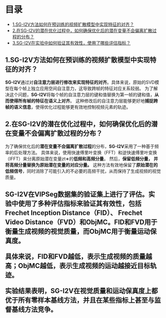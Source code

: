 # 目录

- [1.SG-I2V方法如何在预训练的视频扩散模型中实现特征的对齐？](#1.SG-I2V方法如何在预训练的视频扩散模型中实现特征的对齐？)
- [2.在SG-I2V的潜在优化过程中，如何确保优化后的潜在变量不会偏离扩散过程的分布？](#2.在SG-I2V的潜在优化过程中，如何确保优化后的潜在变量不会偏离扩散过程的分布？)
- [3.SG-I2V在实验中如何验证其有效性，使用了哪些评估指标？](#3.SG-I2V在实验中如何验证其有效性，使用了哪些评估指标？)


<h2 id="1.SG-I2V方法如何在预训练的视频扩散模型中实现特征的对齐？">1.SG-I2V方法如何在预训练的视频扩散模型中实现特征的对齐？</h2>

**SG-I2V**通过对**自注意力层进行修改来实现特征的对齐**。具体来说，原始的SVD模型在每个帧上独立应用空间自注意力，这导致跨帧的特征对应关系较弱。
为了解决这个问题，**SG-I2V**将每个帧的自注意力层的键和值替换为第一帧的键和值，**从而使得所有帧的特征在语义上对齐**。
这种修改后的自注意力层能够更好地**捕捉跨帧的语义信息**，使得优化过程能够更有效地控制视频元素的轨迹。


<h2 id="2.在SG-I2V的潜在优化过程中，如何确保优化后的潜在变量不会偏离扩散过程的分布？">2.在SG-I2V的潜在优化过程中，如何确保优化后的潜在变量不会偏离扩散过程的分布？</h2>

为了确保优化后的**潜在变量不会偏离扩散过程**的分布，**SG-I2V**采用了一种基于频率的后处理方法。
具体来说，使用快速傅里叶变换（FFT）和逆快速傅里叶变换（IFFT）来分离原始潜在变量zt∗的**低频和高频分量**。 然后，**保留低频分量，
并将高频分量替换为原始潜在变量的对应分量。**
这种方法有效地保留了**原始潜在的低频信号**，同时消除了可能引入的不必要的高频干扰，从而保持了生成视频的视觉质量。


<h2 id="3.SG-I2V在实验中如何验证其有效性，使用了哪些评估指标？"3.SG-I2V在实验中如何验证其有效性，使用了哪些评估指标？</h2>

**SG-I2V**在**VIPSeg数据集**的验证集上进行了评估。实验中使用了多种评估指标来验证其有效性，包括**Frechet Inception Distance（FID）、
Frechet Video Distance（FVD）和ObjMC**。**FID和FVD**用于衡量生成视频的视觉质量，而**ObjMC用于衡量运动保真度**。

具体来说，**FID和FVD越低，表示生成视频的质量越高**；**ObjMC越低，表示生成视频的运动越接近目标轨迹**。

实验结果表明，**SG-I2V**在视觉质量和运动保真度上都优于所有零样本基线方法，并且在某些指标上甚至与监督基线方法竞争。
